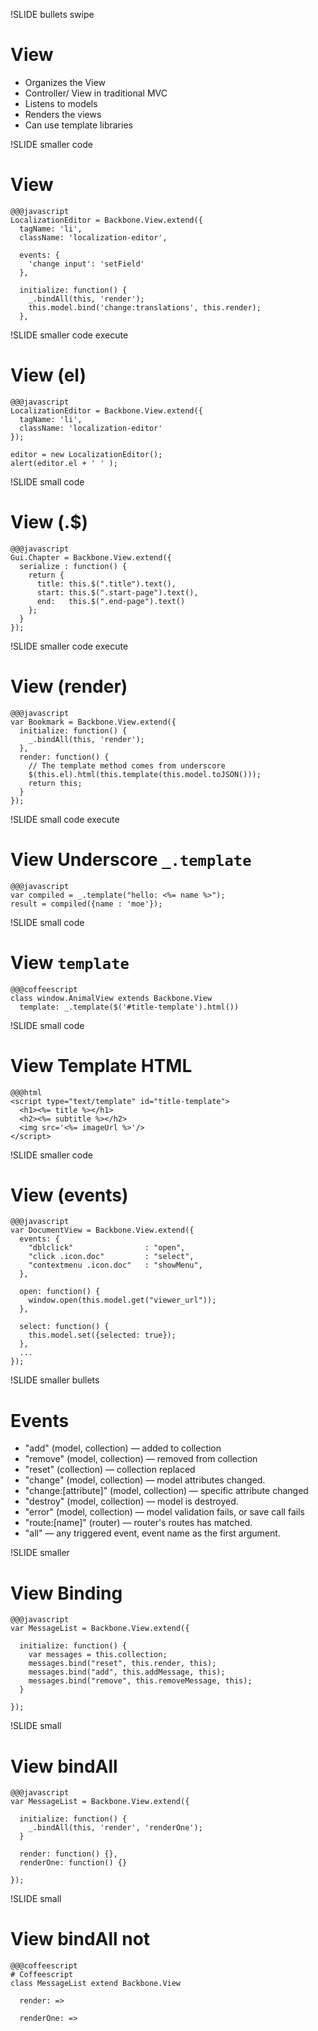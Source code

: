 !SLIDE bullets swipe
# View

* Organizes the View
* Controller/ View in traditional MVC
* Listens to models
* Renders the views
* Can use template libraries

!SLIDE smaller code
# View

    @@@javascript
    LocalizationEditor = Backbone.View.extend({
      tagName: 'li',
      className: 'localization-editor',

      events: {
        'change input': 'setField'
      },

      initialize: function() {
        _.bindAll(this, 'render');
        this.model.bind('change:translations', this.render);
      },


!SLIDE smaller code execute
# View (el)

    @@@javascript
    LocalizationEditor = Backbone.View.extend({
      tagName: 'li',
      className: 'localization-editor'
    });

    editor = new LocalizationEditor();
    alert(editor.el + ' ' );

!SLIDE small code
# View (.$)

    @@@javascript
    Gui.Chapter = Backbone.View.extend({
      serialize : function() {
        return {
          title: this.$(".title").text(),
          start: this.$(".start-page").text(),
          end:   this.$(".end-page").text()
        };
      }
    });

!SLIDE smaller code execute
# View (render)

    @@@javascript
    var Bookmark = Backbone.View.extend({
      initialize: function() {
        _.bindAll(this, 'render');
      },
      render: function() {
        // The template method comes from underscore
        $(this.el).html(this.template(this.model.toJSON()));
        return this;
      }
    });

!SLIDE small code execute
# View Underscore `_.template`

    @@@javascript
    var compiled = _.template("hello: <%= name %>");
    result = compiled({name : 'moe'});

!SLIDE small code
# View `template`

    @@@coffeescript
    class window.AnimalView extends Backbone.View
      template: _.template($('#title-template').html())

!SLIDE small code 
# View Template HTML

    @@@html
    <script type="text/template" id="title-template">
      <h1><%= title %></h1>
      <h2><%= subtitle %></h2>
      <img src='<%= imageUrl %>'/>
    </script>    

!SLIDE smaller code 
# View (events)
    
    @@@javascript
    var DocumentView = Backbone.View.extend({
      events: {
        "dblclick"                : "open",
        "click .icon.doc"         : "select",
        "contextmenu .icon.doc"   : "showMenu",
      },

      open: function() {
        window.open(this.model.get("viewer_url"));
      },

      select: function() {
        this.model.set({selected: true});
      },
      ...
    });

!SLIDE smaller bullets
# Events

* "add" (model, collection) — added to collection
* "remove" (model, collection) — removed from collection
* "reset" (collection) — collection replaced
* "change" (model, collection) —  model attributes changed.
* "change:[attribute]" (model, collection) — specific attribute changed
* "destroy" (model, collection) — model is destroyed.
* "error" (model, collection) —  model validation fails, or save call fails
* "route:[name]" (router) — router's routes has matched.
* "all" — any triggered event, event name as the first argument.


!SLIDE smaller
# View Binding
    
    @@@javascript
    var MessageList = Backbone.View.extend({

      initialize: function() {
        var messages = this.collection;
        messages.bind("reset", this.render, this);
        messages.bind("add", this.addMessage, this);
        messages.bind("remove", this.removeMessage, this);
      }

    });

!SLIDE small 
# View bindAll
    
    @@@javascript
    var MessageList = Backbone.View.extend({

      initialize: function() {
        _.bindAll(this, 'render', 'renderOne');
      }

      render: function() {},
      renderOne: function() {}

    });

!SLIDE small
# View bindAll not
    
    @@@coffeescript
    # Coffeescript
    class MessageList extend Backbone.View

      render: =>

      renderOne: =>
        

